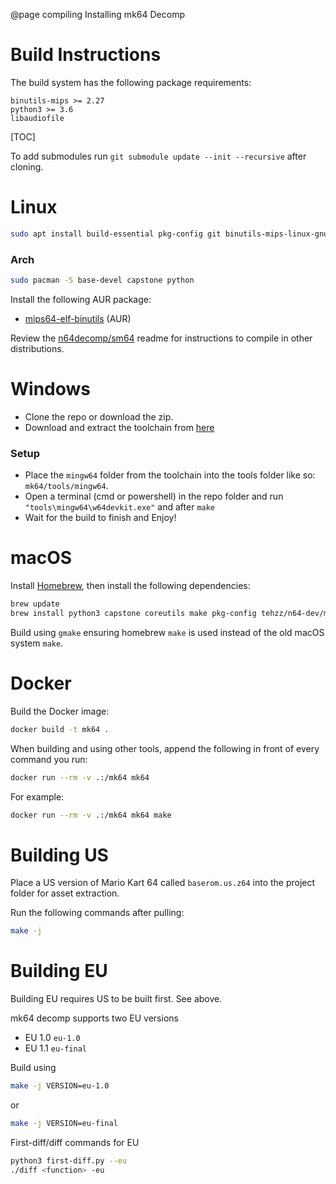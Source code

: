 @page compiling Installing mk64 Decomp
# Build Instructions
The build system has the following package requirements:

    binutils-mips >= 2.27
    python3 >= 3.6
    libaudiofile

[TOC]

To add submodules run `git submodule update --init --recursive` after cloning.

# Linux
```bash
sudo apt install build-essential pkg-config git binutils-mips-linux-gnu python3 zlib1g-dev libaudiofile-dev libcapstone-dev
```

### Arch

```bash
sudo pacman -S base-devel capstone python
```
Install the following AUR package:
* [mips64-elf-binutils](https://aur.archlinux.org/packages/mips64-elf-binutils) (AUR)

Review the [n64decomp/sm64](https://github.com/n64decomp/sm64) readme for instructions to compile in other distributions.

# Windows

- Clone the repo or download the zip.
- Download and extract the toolchain from [here](https://github.com/coco875/mk64-tools/releases/download/v0.0.6/mips-tools-chain-windows.zip)

### Setup
- Place the `mingw64` folder from the toolchain into the tools folder like so: `mk64/tools/mingw64`.
- Open a terminal (cmd or powershell) in the repo folder and run `"tools\mingw64\w64devkit.exe"` and after `make`
- Wait for the build to finish and Enjoy!

# macOS

Install [Homebrew](https://brew.sh), then install the following dependencies:
```bash
brew update
brew install python3 capstone coreutils make pkg-config tehzz/n64-dev/mips64-elf-binutils
```

Build using `gmake` ensuring homebrew `make` is used instead of the old macOS system `make`.

# Docker

Build the Docker image:
```bash
docker build -t mk64 .
```

When building and using other tools, append the following in front of every command you run:
```bash
docker run --rm -v .:/mk64 mk64
```

For example:
```bash
docker run --rm -v .:/mk64 mk64 make
```

# Building US

Place a US version of Mario Kart 64 called `baserom.us.z64` into the project folder for asset extraction.

Run the following commands after pulling:
```bash
make -j
```

# Building EU

Building EU requires US to be built first. See above.

mk64 decomp supports two EU versions
* EU 1.0 `eu-1.0`
* EU 1.1 `eu-final`

Build using
```bash
make -j VERSION=eu-1.0
```
or
```bash
make -j VERSION=eu-final
```

First-diff/diff commands for EU
```bash
python3 first-diff.py --eu
./diff <function> -eu
```